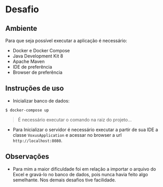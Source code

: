 # Desafio

## Ambiente

Para que seja possível executar a aplicação é necessário:

- Docker e Docker Compose
- Java Development Kit 8
- Apache Maven
- IDE de preferência
- Browser de preferência

## Instruções de uso

- Inicializar banco de dados:

```
$ docker-compose up
```

> É necessário executar o comando na raiz do projeto...

- Para Inicializar o servidor é necessário executar a partir de sua IDE a classe `VoxusApplication` e 
acessar no browser a url `http://localhost:8080`.

## Observações

- Para mim a maior dificuldade foi em relação a importar o arquivo do Excel e gravá-lo no banco de dados, 
pois nunca havia feito algo semelhante. Nos demais desafios tive facilidade. 